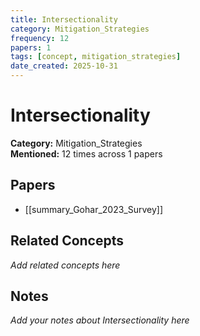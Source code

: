 ```yaml
---
title: Intersectionality
category: Mitigation_Strategies
frequency: 12
papers: 1
tags: [concept, mitigation_strategies]
date_created: 2025-10-31
---
```


# Intersectionality

**Category:** Mitigation_Strategies  
**Mentioned:** 12 times across 1 papers

## Papers

- [[summary_Gohar_2023_Survey]]

## Related Concepts

*Add related concepts here*

## Notes

*Add your notes about Intersectionality here*
